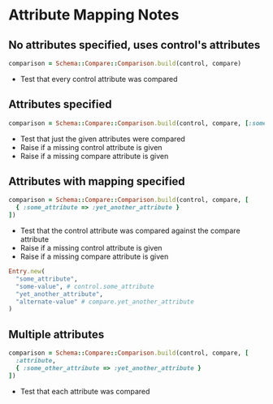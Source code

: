 # Attribute Mapping Notes

## No attributes specified, uses control's attributes

```ruby
comparison = Schema::Compare::Comparison.build(control, compare)
```

- Test that every control attribute was compared

## Attributes specified

```ruby
comparison = Schema::Compare::Comparison.build(control, compare, [:some_attribute])
```

- Test that just the given attributes were compared
- Raise if a missing control attribute is given
- Raise if a missing compare attribute is given

## Attributes with mapping specified

```ruby
comparison = Schema::Compare::Comparison.build(control, compare, [
  { :some_attribute => :yet_another_attribute }
])
```

- Test that the control attribute was compared against the compare attribute
- Raise if a missing control attribute is given
- Raise if a missing compare attribute is given

```ruby
Entry.new(
  "some_attribute",
  "some-value", # control.some_attribute
  "yet_another_attribute",
  "alternate-value" # compare.yet_another_attribute
)
```

## Multiple attributes

```ruby
comparison = Schema::Compare::Comparison.build(control, compare, [
  :attribute,
  { :some_other_attribute => :yet_another_attribute }
])
```

- Test that each attribute was compared
